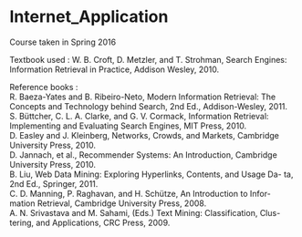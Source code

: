 # Internet_Application
Course taken in Spring 2016

Textbook used : W. B. Croft, D. Metzler, and T. Strohman, Search Engines: Information Retrieval in Practice, Addison Wesley, 2010.

Reference books :</br>
R. Baeza-Yates and B. Ribeiro-Neto, Modern Information Retrieval: The Concepts and Technology behind Search, 2nd Ed., Addison-Wesley, 2011.</br>
S. Büttcher, C. L. A. Clarke, and G. V. Cormack, Information Retrieval: Implementing and Evaluating Search Engines, MIT Press, 2010.</br>
D. Easley and J. Kleinberg, Networks, Crowds, and Markets, Cambridge University Press, 2010.</br>
D. Jannach, et al., Recommender Systems: An Introduction, Cambridge University Press, 2010.</br>
B. Liu, Web Data Mining: Exploring Hyperlinks, Contents, and Usage Da- ta, 2nd Ed., Springer, 2011.</br>
C. D. Manning, P. Raghavan, and H. Schütze, An Introduction to Infor- mation Retrieval, Cambridge University Press, 2008.</br>
A. N. Srivastava and M. Sahami, (Eds.) Text Mining: Classification, Clus- tering, and Applications, CRC Press, 2009.</br>

